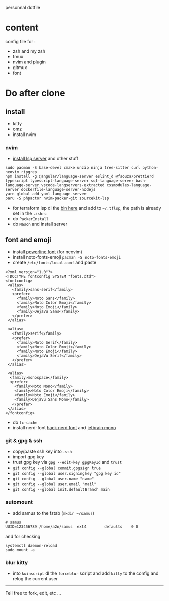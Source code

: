 personnal dotfile

# content

config file for :
- zsh and my zsh
- tmux
- nvim and plugin
- gitmux
- font

# Do after clone

## install
- kitty
- omz
- install nvim

### nvim
- [install lsp server](https://github.com/neovim/nvim-lspconfig/blob/master/doc/server_configurations.md) and other stuff
```
sudo pacman -S base-devel cmake unzip ninja tree-sitter curl python-neovim ripgrep
npm install -g @angular/language-server eslint_d @fsouza/prettierd typescript typescript-language-server sql-language-server bash-language-server vscode-langservers-extracted cssmodules-language-server dockerfile-language-server-nodejs
yarn global add yaml-language-server
paru -S phpactor nvim-packer-git sourcekit-lsp
```
- for terraform lsp dl the [bin here](https://github.com/juliosueiras/terraform-lsp/releases) and add to `~/.tflsp`, the path is already set in the `.zshrc`
- do `PackerInstall`
- do `Mason` and install server

## font and emoji
- install [powerline font](https://github.com/powerline/fonts) (for neovim)
- install noto-fonts-emoji `pacman -S noto-fonts-emoji`
- create `/etc/fonts/local.conf` and paste
```
<?xml version="1.0"?>
<!DOCTYPE fontconfig SYSTEM "fonts.dtd">
<fontconfig>
 <alias>
   <family>sans-serif</family>
   <prefer>
     <family>Noto Sans</family>
     <family>Noto Color Emoji</family>
     <family>Noto Emoji</family>
     <family>DejaVu Sans</family>
   </prefer> 
 </alias>

 <alias>
   <family>serif</family>
   <prefer>
     <family>Noto Serif</family>
     <family>Noto Color Emoji</family>
     <family>Noto Emoji</family>
     <family>DejaVu Serif</family>
   </prefer>
 </alias>

 <alias>
  <family>monospace</family>
  <prefer>
    <family>Noto Mono</family>
    <family>Noto Color Emoji</family>
    <family>Noto Emoji</family>
    <family>DejaVu Sans Mono</family>
   </prefer>
 </alias>
</fontconfig>
```
- do `fc-cache`
- install nerd-font [hack nerd font](https://github.com/ryanoasis/nerd-fonts/releases/download/v2.2.2/Hack.zip) and [jetbrain mono](https://github.com/ryanoasis/nerd-fonts/releases/download/v2.2.2/JetBrainsMono.zip)

### git & gpg & ssh
- copy/paste ssh key into `.ssh`
- import gpg key
- trust gpg key via `gpg --edit-key gpgKeyId` and `trust`
- `git config --global commit.gpgsign true`
- `git config --global user.signingkey "gpg key id"`
- `git config --global user.name "name"`
- `git config --global user.email "mail"`
- `git config --global init.defaultBranch main`

### automount
- add samus to the fstab (`mkdir ~/samus`)
```
# samus
UUID=123456789 /home/a2n/samus	ext4		defaults	0 0
```
and for checking
```
systemctl daemon-reload
sudo mount -a
```

### blur kitty
- into `kwinscript` dl the `forceblur` script and add `kitty` to the config and relog the current user

---

Fell free to fork, edit, etc ...
